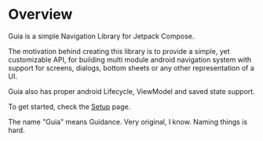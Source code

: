 # Overview

Guia is a simple Navigation Library for Jetpack Compose.

The motivation behind creating this library is to provide a simple, yet customizable API, for building multi module android navigation system with support for screens, dialogs, bottom sheets or any other representation of a UI.

Guia also has proper android Lifecycle, ViewModel and saved state support.

To get started, check the [Setup](setup.md) page.



The name "Guia" means Guidance. Very original, I know. Naming things is hard.
